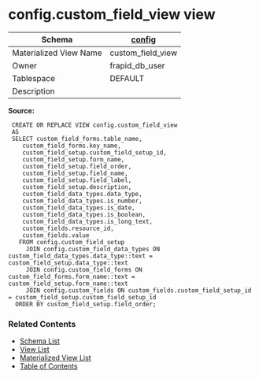 # config.custom_field_view view

| Schema | [config](../../schemas/config.md) |
| ------ | ----------------------------------------------- |
| Materialized View Name | custom_field_view |
| Owner | frapid_db_user |
| Tablespace | DEFAULT |
| Description |  |

**Source:**

```plpgsql
 CREATE OR REPLACE VIEW config.custom_field_view
 AS
 SELECT custom_field_forms.table_name,
    custom_field_forms.key_name,
    custom_field_setup.custom_field_setup_id,
    custom_field_setup.form_name,
    custom_field_setup.field_order,
    custom_field_setup.field_name,
    custom_field_setup.field_label,
    custom_field_setup.description,
    custom_field_data_types.data_type,
    custom_field_data_types.is_number,
    custom_field_data_types.is_date,
    custom_field_data_types.is_boolean,
    custom_field_data_types.is_long_text,
    custom_fields.resource_id,
    custom_fields.value
   FROM config.custom_field_setup
     JOIN config.custom_field_data_types ON custom_field_data_types.data_type::text = custom_field_setup.data_type::text
     JOIN config.custom_field_forms ON custom_field_forms.form_name::text = custom_field_setup.form_name::text
     JOIN config.custom_fields ON custom_fields.custom_field_setup_id = custom_field_setup.custom_field_setup_id
  ORDER BY custom_field_setup.field_order;
```


### Related Contents
* [Schema List](../../schemas.md)
* [View List](../../views.md)
* [Materialized View List](../../materialized-views.md)
* [Table of Contents](../../README.md)

